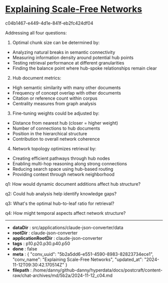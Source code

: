 # [Explaining Scale-Free Networks](https://claude.ai/chat/5b2a5dd6-e551-4590-8983-82823734ece1)

c04b1467-e449-4d1e-841f-eb2fc424df04

 Addressing all four questions:

1. Optimal chunk size can be determined by:
- Analyzing natural breaks in semantic connectivity
- Measuring information density around potential hub points
- Testing retrieval performance at different granularities
- Finding the balance point where hub-spoke relationships remain clear

2. Hub document metrics:
- High semantic similarity with many other documents
- Frequency of concept overlap with other documents
- Citation or reference count within corpus
- Centrality measures from graph analysis

3. Fine-tuning weights could be adjusted by:
- Distance from nearest hub (closer = higher weight)
- Number of connections to hub documents
- Position in the hierarchical structure
- Contribution to overall network coherence

4. Network topology optimizes retrieval by:
- Creating efficient pathways through hub nodes
- Enabling multi-hop reasoning along strong connections
- Reducing search space using hub-based routing
- Providing context through network neighborhood

q1: How would dynamic document additions affect hub structure?

q2: Could hub analysis help identify knowledge gaps?

q3: What's the optimal hub-to-leaf ratio for retrieval?

q4: How might temporal aspects affect network structure?

---

* **dataDir** : src/applications/claude-json-converter/data
* **rootDir** : claude-json-converter
* **applicationRootDir** : claude-json-converter
* **tags** : p10.p20.p30.p40.p50
* **done** : false
* **meta** : {
  "conv_uuid": "5b2a5dd6-e551-4590-8983-82823734ece1",
  "conv_name": "Explaining Scale-Free Networks",
  "updated_at": "2024-11-12T09:30:42.170514Z"
}
* **filepath** : /home/danny/github-danny/hyperdata/docs/postcraft/content-raw/chat-archives/md/5b2a/2024-11-12_c04.md